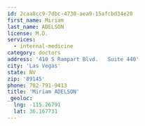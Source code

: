 ```yaml
---
id: 2caa8cc9-7dbc-4730-aea9-15afcbd34e20
first_name: Miriam
last_name: ADELSON
license: M.D.
services:
  - internal-medicine
category: doctors
address: '410 S Rampart Blvd.   Suite 440'
city: 'Las Vegas'
state: NV
zip: '89145'
phone: 702-791-9413
title: 'Miriam ADELSON'
_geoloc:
  lng: -115.26791
  lat: 36.167731
---
```

